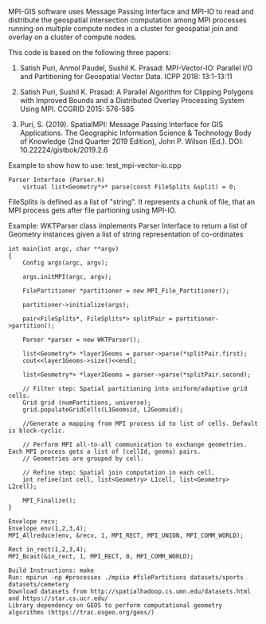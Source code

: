 MPI-GIS software uses Message Passing Interface and MPI-IO to read and distribute the geospatial intersection computation among MPI processes running on multiple compute nodes in a cluster for geospatial join and overlay on a cluster of compute nodes.

This code is based on the following three papers:

1) Satish Puri, Anmol Paudel, Sushil K. Prasad:
MPI-Vector-IO: Parallel I/O and Partitioning for Geospatial Vector Data. ICPP 2018: 13:1-13:11

2) Satish Puri, Sushil K. Prasad:
A Parallel Algorithm for Clipping Polygons with Improved Bounds and a Distributed Overlay Processing System Using MPI. CCGRID 2015: 576-585

3) Puri, S. (2019). SpatialMPI: Message Passing Interface for GIS Applications. The Geographic Information Science & Technology Body of Knowledge (2nd Quarter 2019 Edition), John P. Wilson (Ed.). DOI: 10.22224/gistbok/2019.2.6

Example to show how to use: test_mpi-vector-io.cpp
```
Parser Interface (Parser.h)
	virtual list<Geometry*>* parse(const FileSplits &split) = 0;
```
FileSplits is defined as a list of "string". It represents a chunk of file, that an MPI process gets after file partioning using MPI-IO.

Example: WKTParser class implements Parser Interface to return a list of Geometry instances given a list of string representation of co-ordinates

```
int main(int argc, char **argv) 
{	
    Config args(argc, argv); 
    
    args.initMPI(argc, argv);
    
    FilePartitioner *partitioner = new MPI_File_Partitioner();
	
    partitioner->initialize(args);
    
    pair<FileSplits*, FileSplits*> splitPair = partitioner->partition();
    
    Parser *parser = new WKTParser();
    
    list<Geometry*> *layer1Geoms = parser->parse(*splitPair.first);
    cout<<layer1Geoms->size()<<endl;
    
    list<Geometry*> *layer2Geoms = parser->parse(*splitPair.second);
    
    // Filter step: Spatial partitioning into uniform/adaptive grid cells.
    Grid grid (numPartitions, universe);
    grid.populateGridCells(L1Geomsid, L2Geomsid);

    //Generate a mapping from MPI process id to list of cells. Default is block-cyclic.
    
    // Perform MPI all-to-all communication to exchange geometries. Each MPI process gets a list of (cellId, geoms) pairs. 
    // Geometries are grouped by cell.
    
    // Refine step: Spatial join computation in each cell.
    int refine(int cell, list<Geometry> L1cell, list<Geometry> L2cell);
    
    MPI_Finalize();
}
```
```
Envelope recv;
Envelope env(1,2,3,4);    
MPI_Allreduce(env, &recv, 1, MPI_RECT, MPI_UNION, MPI_COMM_WORLD);

Rect in_rect(1,2,3,4);  
MPI_Bcast(&in_rect, 1, MPI_RECT, 0, MPI_COMM_WORLD);
```

```
Build Instructions: make
Run: mpirun -np #processes ./mpiio #filePartitions datasets/sports datasets/cemetery 
Download datasets from http://spatialhadoop.cs.umn.edu/datasets.html and https://star.cs.ucr.edu/
Library dependency on GEOS to perform computational geometry algorithms (https://trac.osgeo.org/geos/)
```
